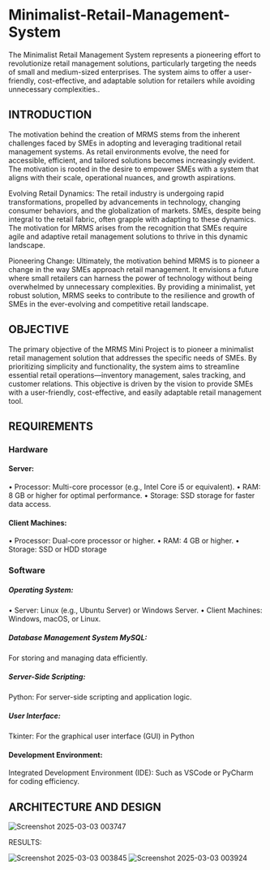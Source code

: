 # Minimalist-Retail-Management-System
The Minimalist Retail Management System represents a pioneering effort to revolutionize retail management solutions, particularly targeting the needs of small and medium-sized enterprises.  The system aims to offer a user-friendly, cost-effective, and adaptable solution for retailers while avoiding unnecessary complexities..

## INTRODUCTION

The motivation behind the creation of MRMS stems from the inherent challenges faced by SMEs in adopting and leveraging traditional retail management systems. As retail environments evolve, the need for accessible, efficient, and tailored solutions becomes increasingly evident. The motivation is rooted in the desire to empower SMEs with a system that aligns with their scale, operational nuances, and growth aspirations.

Evolving Retail Dynamics: The retail industry is undergoing rapid transformations, propelled by advancements in technology, changing consumer behaviors, and the globalization of markets. SMEs, despite being integral to the retail fabric, often grapple with adapting to these dynamics. The motivation for MRMS arises from the recognition that SMEs require agile and adaptive retail management solutions to thrive in this dynamic landscape.

Pioneering Change: Ultimately, the motivation behind MRMS is to pioneer a change in the way SMEs approach retail management. It envisions a future where small retailers can harness the power of technology without being overwhelmed by unnecessary complexities. By providing a minimalist, yet robust solution, MRMS seeks to contribute to the resilience and growth of SMEs in the ever-evolving and competitive retail landscape.


## OBJECTIVE

The primary objective of the MRMS Mini Project is to pioneer a minimalist retail
management solution that addresses the specific needs of SMEs. By prioritizing
simplicity and functionality, the system aims to streamline essential retail
operations—inventory management, sales tracking, and customer relations. This
objective is driven by the vision to provide SMEs with a user-friendly, cost-effective,
and easily adaptable retail management tool.


## REQUIREMENTS


### Hardware
#### Server:
• Processor: Multi-core processor (e.g., Intel Core i5 or equivalent).
• RAM: 8 GB or higher for optimal performance.
• Storage: SSD storage for faster data access.
#### Client Machines:
• Processor: Dual-core processor or higher.
• RAM: 4 GB or higher.
• Storage: SSD or HDD storage

### Software
##### Operating System:
• Server: Linux (e.g., Ubuntu Server) or Windows Server.
• Client Machines: Windows, macOS, or Linux.

##### Database Management System MySQL: 
For storing and managing data efficiently.

##### Server-Side Scripting: 
Python: For server-side scripting and application logic.

##### User Interface: 
Tkinter: For the graphical user interface (GUI) in Python

#### Development Environment: 
Integrated Development Environment (IDE): Such
as VSCode or PyCharm for coding efficiency.


## ARCHITECTURE AND DESIGN


![Screenshot 2025-03-03 003747](https://github.com/user-attachments/assets/d881c573-2386-4269-ad03-7e831f1ceec0)



RESULTS:


![Screenshot 2025-03-03 003845](https://github.com/user-attachments/assets/e4f92ab1-5b20-420f-b2e8-4679066ca380)
![Screenshot 2025-03-03 003924](https://github.com/user-attachments/assets/d997b1ca-6074-4178-a0ec-03342623b08c)


